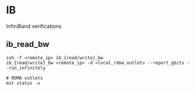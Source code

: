 # IB

InfiniBand verifications

## ib_read_bw

```
ssh -f <remote_ip> ib_{read/write}_bw
ib_{read/write}_bw <remote_ip> -d <local_rdma_outlet> --report_gbits --run_infinitely

# RDMA outlets
mst status -v
```
